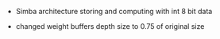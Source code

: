 * Simba architecture storing and computing with int 8 bit data
- changed weight buffers depth size to 0.75 of original size
